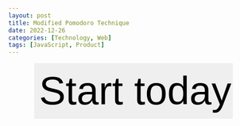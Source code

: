 ```yaml
---
layout: post
title: Modified Pomodoro Technique
date: 2022-12-26
categories: [Technology, Web]
tags: [JavaScript, Product]
---
```


<audio id="audio"></audio>

<div id="prompt">
<input id="start" type="button" value="Start today's job" onclick="start()">
</div>

<div id="timer_main">
<div id="task">
<input id="task_input" type="text" placeholder="Type your task">
</div>

<div id="buttons">
<input id="switch_mode_button" type="button" value="Start working" onclick="switchMode()">
<input id="take_lunch_button" type="button" value="Take a 30 min break" onclick="takeLunch()">
</div>

<div id="forms">
<h2>Work Block Timer</h2>
<form name="work_timer">
<input type="number" value=0 readonly>:<input type="number" value=25 readonly>:<input type="number" value=0 readonly>
</form>

<h2>Break Timer</h2>
<form name="break_timer">
<input type="number" value=0 readonly>:<input type="number" value=5 readonly>:<input type="number" value=0 readonly>
</form>

<h2>Total Working Time</h2>
<form name="total_working_timer">
<input type="number" value=0 readonly>:<input type="number" value=0 readonly>:<input type="number" value=0 readonly>
</form>
</div>

<div id="history">
<h2>History</h2>
</div>
<div class="table-wrapper"><table id="history_table">
  <tbody>
  </tbody>
</table></div>
</div>

<script type="text/javascript" src="./assets/js/timer.js"></script>

<style>
#timer_main {
  display: none;
}

#prompt {
  text-align: center;
}

#start {
  font-size: 2vmax;
  width: 400px;
  padding: 10px;
}

input {
  border: none;
}

form {
  font-size: 5vmax;
  color: gray;
}

input[type="text"] {
  width: 75%;
  font-size: 1.2vmax;
  background: none;
  text-align: center;
  border: 1px solid #aaa;
  margin-bottom: 40px;
  border-radius:6px;
}

input[type="text"]:focus {
  outline: none;
}

input[type="text"]:focus::placeholder{
  opacity: 0;
}

input[type="number"] {
  width: 28%;
  background: none;
  font-size: 4vmax;
  text-align: center;
}

input[type="button"] {
  font-size: 1.2vmax;
  width: 300px;
  max-width: 90%;
  margin-right: 20px;
  margin-left: 20px;
  margin-bottom: 20px;
}

table th {
  padding-left: 20px;
  width:30%;
}

#task {
  text-align: center;
}

#buttons {
  text-align: center;
}

#forms {
  margin-top: 20px;
  text-align: center;
}

#history {
  text-align: center;
}

#history_table {
  margin-top: 20px;
  margin-left: auto;
  margin-right: auto;
  width: 75%;
}

</style>
